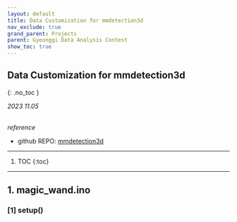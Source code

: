 ```yaml
---
layout: default
title: Data Customization for mmdetection3d
nav_exclude: true
grand_parent: Projects
parent: Gyeonggi Data Analysis Contest
show_toc: true 
---
```


## Data Customization for mmdetection3d  
{: .no_toc }

_2023 11.05_  
<br>

*reference*  

- github REPO: [mmdetection3d](https://github.com/open-mmlab/mmdetection3d)

--- 

1. TOC
{:toc}

--- 

## 1. magic_wand.ino

### [1] setup()   